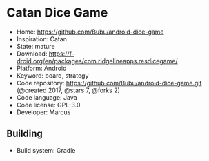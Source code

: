 # Catan Dice Game

- Home: https://github.com/Bubu/android-dice-game
- Inspiration: Catan
- State: mature
- Download: https://f-droid.org/en/packages/com.ridgelineapps.resdicegame/
- Platform: Android
- Keyword: board, strategy
- Code repository: https://github.com/Bubu/android-dice-game.git (@created 2017, @stars 7, @forks 2)
- Code language: Java
- Code license: GPL-3.0
- Developer: Marcus

## Building

- Build system: Gradle
